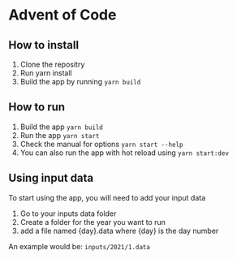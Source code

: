 # Advent of Code

## How to install
1. Clone the repositry
2. Run yarn install
3. Build the app by running `yarn build`

## How to run
1. Build the app `yarn build`
2. Run the app `yarn start`
3. Check the manual for options `yarn start --help`
4. You can also run the app with hot reload using `yarn start:dev`

## Using input data
To start using the app, you will need to add your input data
1. Go to your inputs data folder
2. Create a folder for the year you want to run
3. add a file named {day}.data where {day} is the day number

An example would be: `inputs/2021/1.data`